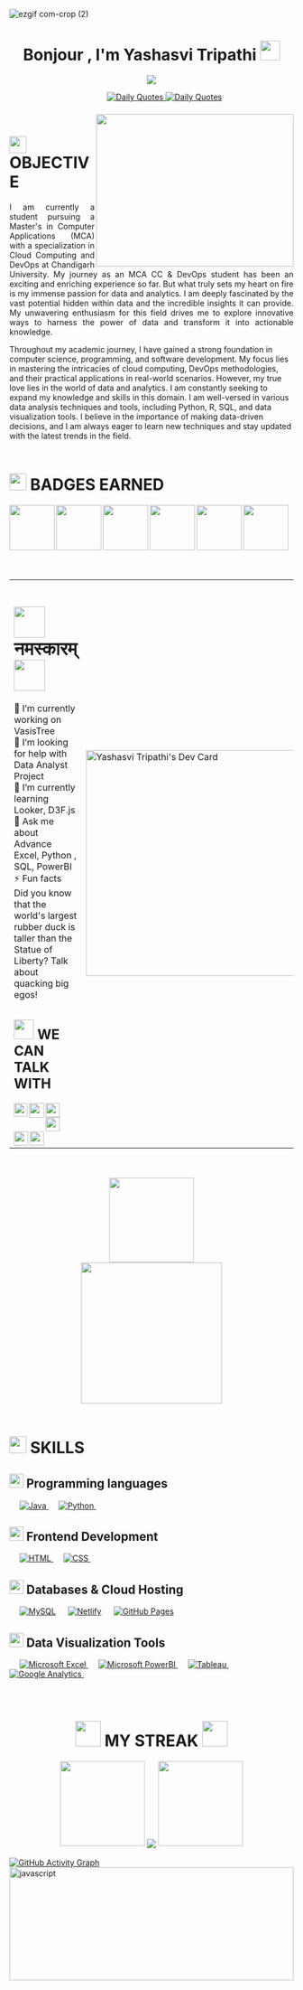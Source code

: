 ![ezgif com-crop (2)](https://github.com/ytripathi/ytripathi/assets/87714442/564d7c91-41cb-4a52-b520-f32488fba541)
<h1 align="center" font-color="blue">Bonjour , I'm Yashasvi Tripathi <img src="https://media.giphy.com/media/hvRJCLFzcasrR4ia7z/giphy.gif" width="35"></h1>
<p align="center">
<p align="center" display="block"><img src="https://readme-typing-svg.herokuapp.com/?size=30&duration=5001&color=0080FECenter=true&center=true&width=460&lines=Data-Analyst" </p></br>
<div align="center">
    &emsp;&emsp;&emsp;
    <a  align="center" href="https://github.com/cheehwatang/github-readme-daily-quotes#gh-dark-mode-only"> 
        <img  src="https://readme-daily-quotes.vercel.app/api?font=trebuchet_ms#gh-dark-mode-only" alt="Daily Quotes">
    </a>
    <a href="https://github.com/cheehwatang/github-readme-daily-quotes#gh-light-mode-only"> 
        <img  src="https://readme-daily-quotes.vercel.app/api?font=trebuchet_ms&theme=vue#gh-light-mode-only" alt="Daily Quotes">
    </a>
</div>

</br>
<img src="https://camo.githubusercontent.com/82291b0fe831bfc6781e07fc5090cbd0a8b912bb8b8d4fec0696c881834f81ac/68747470733a2f2f70726f626f742e6d656469612f394575424971676170492e676966" width="1000" height="5">
<img align='right' src="https://media.giphy.com/media/43LjhmwNEPsqM2xlSV/giphy.gif" height="270" width="350">
<h1><img src="https://media.giphy.com/media/MXdXh3xD7kHhRqTnAS/giphy.gif" width="30">  OBJECTIVE</h1>
  <p align='justify'>I am currently a student pursuing a Master's in Computer Applications (MCA) with a specialization in Cloud Computing and DevOps at Chandigarh University. My journey as an MCA CC & DevOps student has been an exciting and enriching experience so far.
But what truly sets my heart on fire is my immense passion for data and analytics. I am deeply fascinated by the vast potential hidden within data and the incredible insights it can provide. My unwavering enthusiasm for this field drives me to explore innovative ways to harness the power of data and transform it into actionable knowledge.

Throughout my academic journey, I have gained a strong foundation in computer science, programming, and software development. My focus lies in mastering the intricacies of cloud computing, DevOps methodologies, and their practical applications in real-world scenarios.
However, my true love lies in the world of data and analytics. I am constantly seeking to expand my knowledge and skills in this domain. I am well-versed in various data analysis techniques and tools, including Python, R, SQL, and data visualization tools. I believe in the importance of making data-driven decisions, and I am always eager to learn new techniques and stay updated with the latest trends in the field.</p>
<img src="https://camo.githubusercontent.com/82291b0fe831bfc6781e07fc5090cbd0a8b912bb8b8d4fec0696c881834f81ac/68747470733a2f2f70726f626f742e6d656469612f394575424971676170492e676966" width="1000" height="5">
<h1><img src="https://media.giphy.com/media/FEzcI0TlDxkdbaHTwV/giphy.gif" width="30">  BADGES EARNED</h1>

<a href="https://www.credly.com/badges/de2f8b68-5ca9-44de-a9e4-43563ac2fe42">
  <img align="left" width="80px" src="https://images.credly.com/size/680x680/images/81f903ed-c3a1-4f4b-afcd-e03331a5b12c/image.png" />
</a>
<a href="https://www.credly.com/badges/67363641-0d5e-4cb8-a778-6bb35a7f0789">
  <img align="left" width="80px" src="https://images.credly.com/size/680x680/images/ee35f7c5-696e-47ca-895c-960dfba108b3/image.png" />
</a>
<a href="https://www.credly.com/badges/b5a1e943-277e-49a4-969d-375d4f5da5b7">
  <img align="left" width="80px" src="https://images.credly.com/size/680x680/images/a12fff38-aab2-4643-be27-7e5c39ddc75c/image.png" />
</a>
<a href="https://www.credly.com/badges/42a2b207-5a99-4dc0-b29c-4dc7b1bc7ea7">
  <img align="left" width="80px" src="https://images.credly.com/size/680x680/images/7d59a314-d9bd-4ed9-80dd-9f3af94d77d1/Data_Analytics_Essentials.png" />
</a>
<a href="https://www.credly.com/badges/11a9324a-a24a-40d4-b797-07809bacc843">
  <img align="left" width="80px" src="https://images.credly.com/size/680x680/images/dab7d3e9-427d-46d0-af9e-3fd6bb7c3328/Excel_Essentials_for_Data_Analytics.png" />
</a>
<a href="https://www.credly.com/badges/5e2f10c9-e07b-4831-9715-960891cb9918">
  <img align="left" width="80px" src="https://images.credly.com/size/680x680/images/f02ecb21-5237-4974-b259-0a8f74675c59/Data_Analyst_Capstone.png" />
</a>
<br/>
<br/>
<img src="https://camo.githubusercontent.com/82291b0fe831bfc6781e07fc5090cbd0a8b912bb8b8d4fec0696c881834f81ac/68747470733a2f2f70726f626f742e6d656469612f394575424971676170492e676966" width="1000" height="5">
</p>
<br/>
<table>
  <tr>
    <td valign="center">
      <p>
        <h1><img src="https://media.giphy.com/media/RMZWv7UqikFGIvv6m4/giphy.gif" width="55">नमस्कारम्<img src="https://media.giphy.com/media/RMZWv7UqikFGIvv6m4/giphy.gif" width="55"></h1>
        
🔭 I’m currently working on VasisTree
<br>🤝 I’m looking for help with Data Analyst Project<br>🌱 I’m currently learning Looker, D3F.js<br>💬 Ask me about Advance Excel, Python , SQL, PowerBI<br>⚡ Fun facts Did you know that the world's largest rubber duck is taller than the Statue of Liberty? Talk about quacking big egos!
<br/>

<h2 align="left" font-color="blue"> <img src="https://media.giphy.com/media/jOz35yxbuhvVQDKrce/giphy.gif" width="35"> WE CAN TALK WITH </h2>
        
<a href="mailto:yashasvitripathi22@gmail.com">
  <img align="left" width="24px" src="https://www.vectorlogo.zone/logos/gmail/gmail-icon.svg" />
</a>
<a href="https://twitter.com/YashasviTripa13">
  <img align="left" width="26px" src="https://www.vectorlogo.zone/logos/twitter/twitter-official.svg" />
</a>
<a href="https://www.linkedin.com/in/theyashasvitripathi/">
  <img align="left" width="25px" src="https://www.vectorlogo.zone/logos/linkedin/linkedin-icon.svg" />
</a>
<a href="https://wa.link/g76aut">
  <img align="left" width="25px" src="https://www.vectorlogo.zone/logos/whatsapp/whatsapp-icon.svg" />
</a>
<a href="https://www.facebook.com/y.tripathi.73">
  <img align="left" width="25px" src="https://www.vectorlogo.zone/logos/facebook/facebook-icon.svg" />
</a>
<a href="https://www.instagram.com/y.tripathi.73/">
  <img align="left" width="25px" src="https://www.vectorlogo.zone/logos/instagram/instagram-icon.svg" />
</a>
       </p>
    </td>
    <td>
      <a href="https://app.daily.dev/ytripathi"><img src="https://api.daily.dev/devcards/aba550038af64b24a48cf05aacadaac9.png?r=xmk" width="400" alt="Yashasvi Tripathi's Dev Card"/></a>
    </td>
  </tr>
  
</table>
<br/>
<img src="https://camo.githubusercontent.com/82291b0fe831bfc6781e07fc5090cbd0a8b912bb8b8d4fec0696c881834f81ac/68747470733a2f2f70726f626f742e6d656469612f394575424971676170492e676966" width="1000" height="5">
<p align="center"> 
  <img src="https://media.giphy.com/media/TdB5cIvuPpPtOjW4zG/giphy.gif" width="150" >
    <br/>
    <img src="https://profile-counter.glitch.me/ytripathi/count.svg" width="250"/>
</p>
<!-- <p align="center"> 
  <img src="https://profile-counter.glitch.me/ytripathi/count.svg" />
</p> -->
<img src="https://camo.githubusercontent.com/82291b0fe831bfc6781e07fc5090cbd0a8b912bb8b8d4fec0696c881834f81ac/68747470733a2f2f70726f626f742e6d656469612f394575424971676170492e676966" width="1000" height="5">

<h1 align="left" font-color="blue"> <img src="https://media.giphy.com/media/Q5Wmfddmzp0VSJeBFF/giphy.gif" width="30"> SKILLS </h1>
<h2><img src="https://media.giphy.com/media/C4b6GwFKbYxK8/giphy.gif" width="25" height="25">
Programming languages</h2>

<p align="left"> 
  &emsp;
  <a href="https://www.java.com" target="_blank"> 
    <img alt="Java" src="https://img.shields.io/badge/Java-%23007396.svg?logo=java&logoColor=white">
  </a>
  &emsp;
   <a href="https://www.python.org" target="_blank">
    <img alt="Python" src="https://img.shields.io/badge/Python%20-%2314354C.svg?logo=python&logoColor=white">
  </a>
&emsp; 
</p>
<h2><img src="https://media.giphy.com/media/C4b6GwFKbYxK8/giphy.gif" width="25" height="25">
Frontend Development</h2>
<p align="left"> 
  &emsp; 
  <a href="https://www.w3.org/html/" target="_blank"> 
   <img alt="HTML" src="https://img.shields.io/badge/HTML5%20-%23E34F26.svg?logo=html5&logoColor=white">
  </a>   
  &emsp;
  <a href="https://www.w3schools.com/css/" target="_blank">
    <img alt="CSS" src="https://img.shields.io/badge/CSS%20-%231572B6.svg?logo=css3&logoColor=white">
  </a> 
   &emsp;
</p>
<h2><img src="https://media.giphy.com/media/C4b6GwFKbYxK8/giphy.gif" width="25" height="25">
Databases & Cloud Hosting</h2>
<p align="left">
  &emsp;
    <a href="https://www.mysql.com/"><img alt="MySQL" src="https://img.shields.io/badge/MySQL-00000F?style=flat&logo=mysql&logoColor=white"></a>
  &emsp;
    <a href="https://www.netlify.com/"><img alt="Netlify" src="https://img.shields.io/badge/GitHub%20Pages-%23327FC7.svg?style=flat&logo=github&logoColor=white"></a>
  &emsp;
  <a href="https://www.github.com"><img alt="GitHub Pages" src="https://img.shields.io/badge/Netlify-00C7B7?style=flat&logo=netlify&logoColor=white"></a>
  &emsp;
   
</p>

<h2><img src="https://media.giphy.com/media/C4b6GwFKbYxK8/giphy.gif" width="25" height="25">
Data Visualization Tools</h2>
<p align="left">
 &emsp;
  <a href="https://www.microsoft.com/en-in/microsoft-365/excel" target="_blank"> 
    <img alt="Microsoft Excel" src="https://img.shields.io/badge/Microsoft_Excel-217346?style=flat&logo=microsoft-excel&logoColor=white"/>
  </a>
   &emsp;
  <a href="https://powerbi.microsoft.com/en-in/" target="_blank"> 
   <img alt="Microsoft PowerBI" src="https://img.shields.io/badge/PowerBI-F2C811?style=fLAT&logo=Power%20BI&logoColor=white"/>
  </a>
    &emsp;
  <a href="https://www.tableau.com/">
  	<img alt="Tableau" src="https://img.shields.io/badge/Tableau-E97627?style=flat&logo=Tableau&logoColor=white"/>
  </a>
&emsp; 
<a href="https://analytics.google.com/analytics/web/provision/#/provision">
  	<img alt="Google Analytics" src="https://img.shields.io/badge/Google%20Analytics-E37400?style=flat&logo=google%20analytics&logoColor=white"/>
  </a>
&emsp; 
 </p>
</p>
<br/>
<img src="https://camo.githubusercontent.com/82291b0fe831bfc6781e07fc5090cbd0a8b912bb8b8d4fec0696c881834f81ac/68747470733a2f2f70726f626f742e6d656469612f394575424971676170492e676966" width="1000" height="5">
<h1 align="center" font-color="blue"> <img src="https://media.giphy.com/media/Hnc9cKtroe6GkAGzsN/giphy.gif" width="45"> MY STREAK <img src="https://media.giphy.com/media/Hnc9cKtroe6GkAGzsN/giphy.gif" width="45"></h1>
<div align="center">
  <img width="150" src="https://cdn.jsdelivr.net/gh/sun0225SUN/photos/images/202108300310676.png" />
  <img align="center" src="https://github-readme-streak-stats.herokuapp.com/?user=ytripathi&theme=dark&hide_border=true" />
  <img width="150" src="https://cdn.jsdelivr.net/gh/sun0225SUN/photos/images/202108300312623.png" />
</div>
<br>
<a href="#gh-dark-mode-only">
        <img src="https://github-readme-activity-graph.vercel.app/graph?username=ytripathi&theme=github-dark&point=00000000&radius=16#gh-dark-mode-only" alt="GitHub Activity Graph">
    </a>
<img align="center" src="https://media.giphy.com/media/5pht3pdGxOthT7agfe/giphy.gif" alt="javascript" width="100%" height="200"/>


